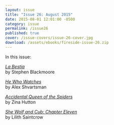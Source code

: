```yaml
---
layout: issue
title: "Issue 26: August 2015"
date: 2015-08-01 12:01:00 -0500
category: issue
permalink: /issue26
published: true
cover: /issue-covers/issue-26-cover.jpg
download: /assets/ebooks/fireside-issue-26.zip
---
```


In this issue:

[_La Bestia_](/issue26/chapter/la-bestia/)<br/>
by Stephen Blackmoore

[_He Who Watches_](/issue26/chapter/he-who-watches/)<br/>
by Alex Shvartsman

[_Accidental Queen of the Spiders_](/issue26/chapter/accidental-queen-of-the-spides/)<br/>
by Zina Hutton

[_She Wolf and Cub: Chapter Eleven_](/issue26/chapter/she-wolf-and-cub-chapter-eleven/)<br/>
by Lilith Saintcrow

